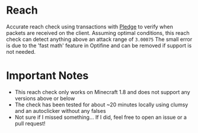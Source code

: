 # Reach
Accurate reach check using transactions with [Pledge](https://github.com/ThomasOM/Pledge) to verify when packets are received on the client.
Assuming optimal conditions, this reach check can detect anything above an attack range of `3.00075`
The small error is due to the 'fast math' feature in Optifine and can be removed if support is not needed.

# Important Notes
- This reach check only works on Minecraft 1.8 and does not support any versions above or below
- The check has been tested for about ~20 minutes locally using clumsy and an autoclicker without any falses
- Not sure if I missed something... If I did, feel free to open an issue or a pull request!
